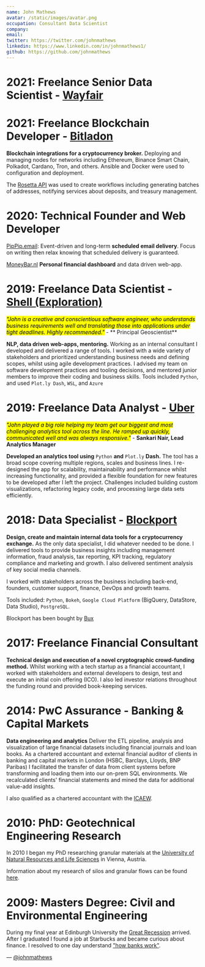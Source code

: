 ```yaml
---
name: John Mathews
avatar: /static/images/avatar.png
occupation: Consultant Data Scientist
company:
email:
twitter: https://twitter.com/johnmathews
linkedin: https://www.linkedin.com/in/johnmathews1/
github: https://github.com/johnmathews
---
```


# 2021: Freelance Senior Data Scientist - [Wayfair](https://www.wayfair.com)

# 2021: Freelance Blockchain Developer - [Bitladon](https://www.bitladon.com)

**Blockchain integrations for a cryptocurrency broker.** Deploying and managing
nodes for networks including Ethereum, Binance Smart Chain, Polkadot, Cardano,
Tron, and others. Ansible and Docker were used to configuration and deployment.

The [Rosetta API](https://www.rosetta-api.org/) was used to create workflows
including generating batches of addresses, notifying services about deposits, and
treasury management.

# 2020: Technical Founder and Web Developer

[PipPip.email](http://pippip.email): Event-driven and long-term **scheduled
email delivery**. Focus on writing then relax knowing that scheduled delivery is
guaranteed.

[MoneyBar.nl](https://moneybar.nl) **Personal financial dashboard** and data
driven web-app.

# 2019: Freelance Data Scientist - [Shell (Exploration)](https://www.shell.com/careers/about-careers-at-shell/degree-matcher/exploration-geoscience.html)

<mark>_"John is a creative and conscientious software engineer, who understands
business requirements well and translating those into applications under tight
deadlines. Highly recommended."_</mark> - ** Principal Geoscientist**

**NLP, data driven web-apps, mentoring.** Working as an
internal consultant I developed and delivered a range of tools. I worked with a
wide variety of stakeholders and prioritized understanding business needs and
defining scopes, whilst using agile development practices. I advised my team on
software development practices and tooling decisions, and mentored junior
members to improve their coding and business skills. Tools included `Python`, and
used `Plot.ly Dash`, `WSL`, and `Azure`

# 2019: Freelance Data Analyst - [Uber](https://www.uber.com/nl/en/about/)

<mark>_"John played a big role helping my team get our biggest and most challenging
analytics tool across the line. He ramped up quickly, communicated well and was
always responsive."_</mark> - **Sankari Nair, Lead Analytics Manager**

**Developed an analytics tool using** `Python` **and** `Plot.ly` **Dash.** The tool
has a broad scope covering multiple regions, scales and business lines. I
re-designed the app for scalability, maintainability and performance whilst
increasing functionality, and provided a flexible foundation for new features
to be developed after I left the project. Challenges included building custom
visualizations, refactoring legacy code, and processing large data sets
efficiently.

# 2018: Data Specialist - [Blockport](https://bux-c.com/)

**Design, create and maintain internal data tools for a cryptocurrency
exchange.** As the only data specialist, I did whatever needed to be done. I
delivered tools to provide business insights including management information,
fraud analysis, tax reporting, KPI tracking, regulatory compliance and marketing
and growth. I also delivered sentiment analysis of key social media channels.

I worked with stakeholders across the business including back-end, founders,
customer support, finance, DevOps and growth teams.

Tools included: `Python`, `Bokeh`, `Google Cloud Platform` (BigQuery, DataStore, Data
Studio), `PostgreSQL`.

Blockport has been bought by [Bux](https://getbux.com/blog/bux-crypto-is-live-%F0%9F%8E%89/)

# 2017: Freelance Financial Consultant

**Technical design and execution of a novel cryptographic
crowd-funding method.** Whilst working with a tech startup as a financial
accountant, I worked with stakeholders and external developers to design, test
and execute an initial coin offering (ICO). I also led investor relations
throughout the funding round and provided book-keeping services.

# 2014: PwC Assurance - Banking & Capital Markets

**Data engineering and analytics** Deliver the ETL pipeline, analysis and
visualization of large financial datasets including financial journals and loan
books. As a chartered accountant and external financial auditor of clients in
banking and capital markets in London (HSBC, Barclays, Lloyds, BNP Paribas) I
facilitated the transfer of data from client systems before transforming and
loading them into our on-prem SQL environments. We recalculated clients'
financial statements and mined the data for additional value-add insights.

I also qualified as a chartered accountant with the
[ICAEW](https://careers.icaew.com/en/why-a-career-in-chartered-accountancy/why-become-an-icaew-chartered-accountant).

# 2010: PhD: Geotechnical Engineering Research

In 2010 I began my PhD researching granular materials at the [University of
Natural Resources and Life Sciences](https://www.baunat.boku.ac.at/igt/) in
Vienna, Austria.

Information about my research of silos and granular flows can be found
[here]({filename}../articles/silos.md).

# 2009: Masters Degree: Civil and Environmental Engineering

During my final year at Edinburgh University the [Great
Recession](https://en.wikipedia.org/wiki/Great_Recession) arrived. After I
graduated I found a job at Starbucks and became curious about finance. I
resolved to one day understand ["how banks
work"](https://www.lrb.co.uk/v40/n13/john-lanchester/after-the-fall).

— [@johnmathews](http://twitter.com/johnmathews)
